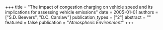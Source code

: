 +++
title = "The impact of congestion charging on vehicle speed and its implications for assessing vehicle emissions"
date = 2005-01-01
authors = ["S.D. Beevers", "D.C. Carslaw"]
publication_types = ["2"]
abstract = ""
featured = false
publication = "*Atmospheric Environment*"
+++

